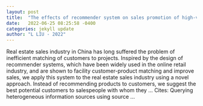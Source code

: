 ```yaml
---
layout: post
title:  "The effects of recommender system on sales promotion of high-value products: Evidence from a field experiment in the real estate industry"
date:   2022-06-25 08:25:58 -0400
categories: jekyll update
author: "L LIU - 2022"
---
```

Real estate sales industry in China has long suffered the problem of inefficient matching of customers to projects. Inspired by the design of recommender systems, which have been widely used in the online retail industry, and are shown to facility customer-product matching and improve sales, we apply this system to the real estate sales industry using a novel approach. Instead of recommending products to customers, we suggest the best potential customers to salespeople with whom they …
Cites: ‪Querying heterogeneous information sources using source …‬  